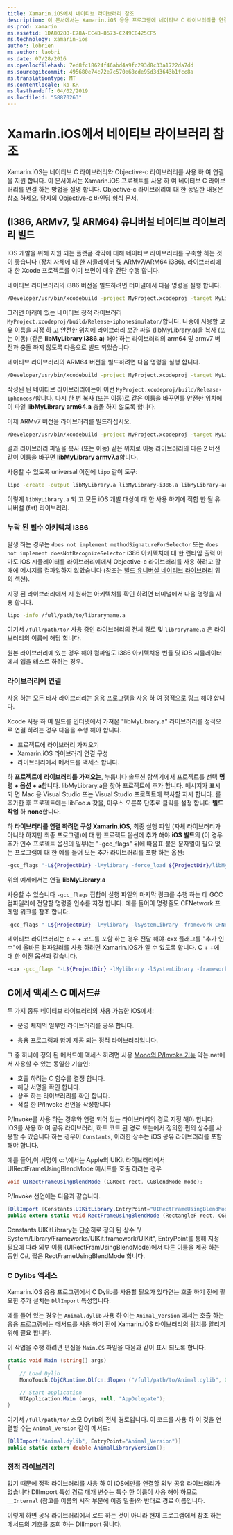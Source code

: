 ```yaml
---
title: Xamarin.iOS에서 네이티브 라이브러리 참조
description: 이 문서에서는 Xamarin.iOS 응용 프로그램에 네이티브 C 라이브러리를 연결 하는 방법을 설명 합니다. 빌드 유니버설 네이티브 라이브러리 및 C 메서드에서 액세스 하는 방법을 설명 C#입니다.
ms.prod: xamarin
ms.assetid: 1DA80280-E78A-EC4B-8673-C249C8425CF5
ms.technology: xamarin-ios
author: lobrien
ms.author: laobri
ms.date: 07/28/2016
ms.openlocfilehash: 7ed8fc18624f46abd4a9fc293d8c33a1722da7dd
ms.sourcegitcommit: 495680e74c72e7c570e68cde95d3d3643b1fcc8a
ms.translationtype: MT
ms.contentlocale: ko-KR
ms.lasthandoff: 04/02/2019
ms.locfileid: "58870263"
---
```

# <a name="referencing-native-libraries-in-xamarinios"></a>Xamarin.iOS에서 네이티브 라이브러리 참조

Xamarin.iOS는 네이티브 C 라이브러리와 Objective-c 라이브러리를 사용 하 여 연결을 지원 합니다. 이 문서에서는 Xamarin.iOS 프로젝트를 사용 하 여 네이티브 C 라이브러리를 연결 하는 방법을 설명 합니다. Objective-c 라이브러리에 대 한 동일한 내용은 참조 하세요. 당사의 [Objective-c 바인딩 형식](~/ios/platform/binding-objective-c/index.md) 문서.

<a name="building_native" />

## <a name="building-universal-native-libraries-i386-armv7-and-arm64"></a>(I386, ARMv7, 및 ARM64) 유니버설 네이티브 라이브러리 빌드

IOS 개발을 위해 지원 되는 플랫폼 각각에 대해 네이티브 라이브러리를 구축할 하는 것이 좋습니다 (장치 자체에 대 한 시뮬레이터 및 ARMv7/ARM64 i386). 라이브러리에 대 한 Xcode 프로젝트를 이미 보면이 매우 간단 수행 합니다.

네이티브 라이브러리의 i386 버전을 빌드하려면 터미널에서 다음 명령을 실행 합니다.

```bash
/Developer/usr/bin/xcodebuild -project MyProject.xcodeproj -target MyLibrary -sdk iphonesimulator -arch i386 -configuration Release clean build
```

그러면 아래에 있는 네이티브 정적 라이브러리 `MyProject.xcodeproj/build/Release-iphonesimulator/`합니다. 나중에 사용할 고유 이름을 지정 하 고 안전한 위치에 라이브러리 보관 파일 (libMyLibrary.a)을 복사 (또는 이동) (같은 **libMyLibrary i386.a**) 해야 하는 라이브러리의 arm64 및 armv7 버전과 충돌 하지 않도록 다음으로 빌드 되었습니다.

네이티브 라이브러리의 ARM64 버전을 빌드하려면 다음 명령을 실행 합니다.

```bash
/Developer/usr/bin/xcodebuild -project MyProject.xcodeproj -target MyLibrary -sdk iphoneos -arch arm64 -configuration Release clean build
```

작성된 된 네이티브 라이브러리에는이 이번 `MyProject.xcodeproj/build/Release-iphoneos/`합니다. 다시 한 번 복사 (또는 이동)로 같은 이름을 바꾸면를 안전한 위치에이 파일 **libMyLibrary arm64.a** 충돌 하지 않도록 합니다.

이제 ARMv7 버전을 라이브러리를 빌드하십시오.

```bash
/Developer/usr/bin/xcodebuild -project MyProject.xcodeproj -target MyLibrary -sdk iphoneos -arch armv7 -configuration Release clean build
```

결과 라이브러리 파일을 복사 (또는 이동) 같은 위치로 이동 라이브러리의 다른 2 버전 같이 이름을 바꾸면 **libMyLibrary armv7.a**합니다.

사용할 수 있도록 universal 이진에 `lipo` 같이 도구:

```bash
lipo -create -output libMyLibrary.a libMyLibrary-i386.a libMyLibrary-arm64.a libMyLibrary-armv7.a
```

이렇게 `libMyLibrary.a` 되 고 모든 iOS 개발 대상에 대 한 사용 하기에 적합 한 될 유니버설 (fat) 라이브러리.


### <a name="missing-required-architecture-i386"></a>누락 된 필수 아키텍처 i386

발생 하는 경우는 `does not implement methodSignatureForSelector` 또는 `does not implement doesNotRecognizeSelector` i386 아키텍처에 대 한 런타임 출력 아마도 iOS 시뮬레이터를 라이브러리에에서 Objective-c 라이브러리를 사용 하려고 할 때에 메시지를 컴파일하지 않았습니다 (참조는 [빌드 유니버설 네이티브 라이브러리](#building_native) 위의 섹션).

지정 된 라이브러리에서 지 원하는 아키텍처를 확인 하려면 터미널에서 다음 명령을 사용 합니다.

```bash
lipo -info /full/path/to/libraryname.a
```

여기서 `/full/path/to/` 사용 중인 라이브러리의 전체 경로 및 `libraryname.a` 은 라이브러리의 이름에 해당 합니다.

원본 라이브러리에 있는 경우 해야 컴파일도 i386 아키텍처용 번들 및 iOS 시뮬레이터에서 앱을 테스트 하려는 경우.

### <a name="linking-your-library"></a>라이브러리에 연결

사용 하는 모든 타사 라이브러리는 응용 프로그램을 사용 하 여 정적으로 링크 해야 합니다. 

Xcode 사용 하 여 빌드를 인터넷에서 가져온 "libMyLibrary.a" 라이브러리를 정적으로 연결 하려는 경우 다음을 수행 해야 합니다.

-  프로젝트에 라이브러리 가져오기
-  Xamarin.iOS 라이브러리 연결 구성
-  라이브러리에서 메서드를 액세스 합니다.


하 **프로젝트에 라이브러리를 가져오는**, 누릅니다 솔루션 탐색기에서 프로젝트를 선택 **명령 + 옵션 + a**합니다. libMyLibrary.a을 찾아 프로젝트에 추가 합니다. 메시지가 표시 되 면 Mac 용 Visual Studio 또는 Visual Studio 프로젝트에 복사할 지시 합니다. 를 추가한 후 프로젝트에는 libFoo.a 찾을, 마우스 오른쪽 단추로 클릭를 설정 합니다 **빌드 작업** 하 **none**합니다.

하 **라이브러리를 연결 하려면 구성 Xamarin.iOS**, 최종 실행 파일 (자체 라이브러리가 아니라 하지만 최종 프로그램)에 대 한 프로젝트 옵션에 추가 해야 **iOS 빌드**의 (이 경우 추가 인수 프로젝트 옵션의 일부)는 "-gcc_flags" 뒤에 따옴표 붙은 문자열이 필요 없는 프로그램에 대 한 예를 들어 모든 추가 라이브러리를 포함 하는 옵션:

```bash
-gcc_flags "-L${ProjectDir} -lMylibrary -force_load ${ProjectDir}/libMyLibrary.a"
```

위의 예제에서는 연결 **libMyLibrary.a**

사용할 수 있습니다 `-gcc_flags` 집합이 실행 파일의 마지막 링크를 수행 하는 데 GCC 컴파일러에 전달할 명령줄 인수를 지정 합니다. 예를 들어이 명령줄도 CFNetwork 프레임 워크를 참조 합니다.

```bash
-gcc_flags "-L${ProjectDir} -lMylibrary -lSystemLibrary -framework CFNetwork -force_load ${ProjectDir}/libMyLibrary.a"
```

네이티브 라이브러리는 c + + 코드를 포함 하는 경우 전달 해야-cxx 플래그를 "추가 인수"에 올바른 컴파일러를 사용 하려면 Xamarin.iOS가 알 수 있도록 합니다. C + +에 대 한 이전 옵션과 같습니다.

```bash
-cxx -gcc_flags "-L${ProjectDir} -lMylibrary -lSystemLibrary -framework CFNetwork -force_load ${ProjectDir}/libMyLibrary.a"
```

<a name="Accessing_C_Methods_from_C#" />

## <a name="accessing-c-methods-from-c35"></a>C에서 액세스 C 메서드&#35;

두 가지 종류 네이티브 라이브러리의 사용 가능한 iOS에서:

-  운영 체제의 일부인 라이브러리를 공유 합니다.

-  응용 프로그램과 함께 제공 되는 정적 라이브러리입니다.


그 중 하나에 정의 된 메서드에 액세스 하려면 사용 [Mono의 P/Invoke 기능](https://www.mono-project.com/docs/advanced/pinvoke/) 약는.net에서 사용할 수 있는 동일한 기술인:

-  호출 하려는 C 함수를 결정 합니다.
-  해당 서명을 확인 합니다.
-  상주 하는 라이브러리를 확인 합니다.
-  적절 한 P/Invoke 선언을 작성합니다

P/Invoke를 사용 하는 경우와 연결 되어 있는 라이브러리의 경로 지정 해야 합니다. IOS를 사용 하 여 공유 라이브러리, 하드 코드 된 경로 또는에서 정의한 편의 상수를 사용할 수 있습니다 하는 경우이 `Constants`, 이러한 상수는 iOS 공유 라이브러리를 포함 해야 합니다.

예를 들어,이 서명이 c: \에서는 Apple의 UIKit 라이브러리에서 UIRectFrameUsingBlendMode 메서드를 호출 하려는 경우

```csharp
void UIRectFrameUsingBlendMode (CGRect rect, CGBlendMode mode);
```

P/Invoke 선언에는 다음과 같습니다.

```csharp
[DllImport (Constants.UIKitLibrary,EntryPoint="UIRectFrameUsingBlendMode")]
public extern static void RectFrameUsingBlendMode (RectangleF rect, CGBlendMode blendMode);
```

Constants.UIKitLibrary는 단순히로 정의 된 상수 "/ System/Library/Frameworks/UIKit.framework/UIKit", EntryPoint를 통해 지정 필요에 따라 외부 이름 (UIRectFramUsingBlendMode)에서 다른 이름을 제공 하는 동안 C#, 짧은 RectFrameUsingBlendMode 합니다.

<a name="Accessing_C_Dylibs" />

### <a name="accessing-c-dylibs"></a>C Dylibs 액세스

Xamarin.iOS 응용 프로그램에서 C Dylib를 사용할 필요가 있다면는 호출 하기 전에 필요한 추가 설치는 `DllImport` 특성입니다.

예를 들어 있는 경우는 `Animal.dylib` 사용 하 여는 `Animal_Version` 에서는 호출 하는 응용 프로그램에는 메서드를 사용 하기 전에 Xamarin.iOS 라이브러리의 위치를 알리기 위해 필요 합니다.

이 작업을 수행 하려면 편집을 `Main.CS` 파일을 다음과 같이 표시 되도록 합니다.

```csharp
static void Main (string[] args)
{
    // Load Dylib
    MonoTouch.ObjCRuntime.Dlfcn.dlopen ("/full/path/to/Animal.dylib", 0);

    // Start application
    UIApplication.Main (args, null, "AppDelegate");
}
```

여기서 `/full/path/to/` 소모 Dylib의 전체 경로입니다. 이 코드를 사용 하 여 것을 연결할 수는 `Animal_Version` 같이 메서드:

```csharp
[DllImport("Animal.dylib", EntryPoint="Animal_Version")]
public static extern double AnimalLibraryVersion();
```

<a name="Static_Libraries" />

### <a name="static-libraries"></a>정적 라이브러리

없기 때문에 정적 라이브러리를 사용 하 여 iOS에만를 연결할 외부 공유 라이브러리가 없습니다 DllImport 특성 경로 매개 변수는 특수 한 이름이 사용 해야 하므로 `__Internal` (참고를 이름의 시작 부분에 이중 밑줄)와 반대로 경로 이름입니다.

이렇게 하면 공유 라이브러리에서 로드 하는 것이 아니라 현재 프로그램에서 참조 하는 메서드의 기호를 조회 하는 DllImport 됩니다.

